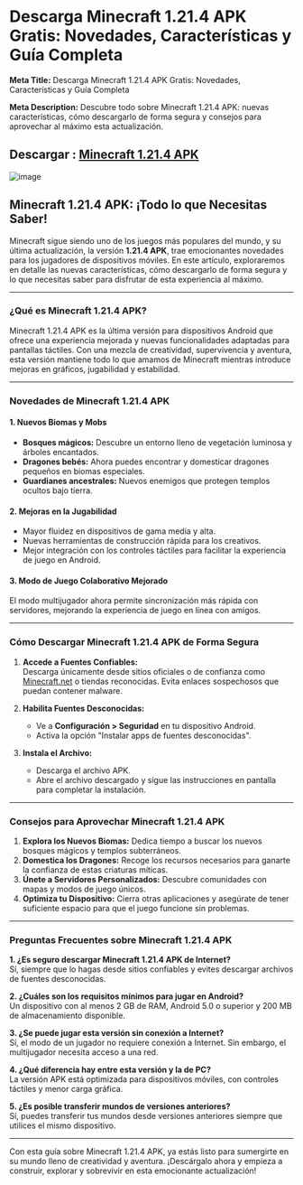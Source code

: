 # Descarga Minecraft 1.21.4 APK Gratis: Novedades, Características y Guía Completa  

**Meta Title:** Descarga Minecraft 1.21.4 APK Gratis: Novedades, Características y Guía Completa  

**Meta Description:** Descubre todo sobre Minecraft 1.21.4 APK: nuevas características, cómo descargarlo de forma segura y consejos para aprovechar al máximo esta actualización.  

## Descargar : [Minecraft 1.21.4 APK](https://tinyurl.com/mr2wezf6)

![image](https://github.com/user-attachments/assets/9f92647d-0412-49ae-9fda-03d7897ac19b)

## Minecraft 1.21.4 APK: ¡Todo lo que Necesitas Saber!  

Minecraft sigue siendo uno de los juegos más populares del mundo, y su última actualización, la versión **1.21.4 APK**, trae emocionantes novedades para los jugadores de dispositivos móviles. En este artículo, exploraremos en detalle las nuevas características, cómo descargarlo de forma segura y lo que necesitas saber para disfrutar de esta experiencia al máximo.  

---

### ¿Qué es Minecraft 1.21.4 APK?  

Minecraft 1.21.4 APK es la última versión para dispositivos Android que ofrece una experiencia mejorada y nuevas funcionalidades adaptadas para pantallas táctiles. Con una mezcla de creatividad, supervivencia y aventura, esta versión mantiene todo lo que amamos de Minecraft mientras introduce mejoras en gráficos, jugabilidad y estabilidad.  

---

### Novedades de Minecraft 1.21.4 APK  

#### 1. **Nuevos Biomas y Mobs**  
- **Bosques mágicos:** Descubre un entorno lleno de vegetación luminosa y árboles encantados.  
- **Dragones bebés:** Ahora puedes encontrar y domesticar dragones pequeños en biomas especiales.  
- **Guardianes ancestrales:** Nuevos enemigos que protegen templos ocultos bajo tierra.  

#### 2. **Mejoras en la Jugabilidad**  
- Mayor fluidez en dispositivos de gama media y alta.  
- Nuevas herramientas de construcción rápida para los creativos.  
- Mejor integración con los controles táctiles para facilitar la experiencia de juego en Android.  

#### 3. **Modo de Juego Colaborativo Mejorado**  
El modo multijugador ahora permite sincronización más rápida con servidores, mejorando la experiencia de juego en línea con amigos.  

---

### Cómo Descargar Minecraft 1.21.4 APK de Forma Segura  

1. **Accede a Fuentes Confiables:**  
   Descarga únicamente desde sitios oficiales o de confianza como [Minecraft.net](https://www.minecraft.net) o tiendas reconocidas. Evita enlaces sospechosos que puedan contener malware.  

2. **Habilita Fuentes Desconocidas:**  
   - Ve a **Configuración > Seguridad** en tu dispositivo Android.  
   - Activa la opción "Instalar apps de fuentes desconocidas".  

3. **Instala el Archivo:**  
   - Descarga el archivo APK.  
   - Abre el archivo descargado y sigue las instrucciones en pantalla para completar la instalación.  

---

### Consejos para Aprovechar Minecraft 1.21.4 APK  

1. **Explora los Nuevos Biomas:** Dedica tiempo a buscar los nuevos bosques mágicos y templos subterráneos.  
2. **Domestica los Dragones:** Recoge los recursos necesarios para ganarte la confianza de estas criaturas míticas.  
3. **Únete a Servidores Personalizados:** Descubre comunidades con mapas y modos de juego únicos.  
4. **Optimiza tu Dispositivo:** Cierra otras aplicaciones y asegúrate de tener suficiente espacio para que el juego funcione sin problemas.  

---

### Preguntas Frecuentes sobre Minecraft 1.21.4 APK  

**1. ¿Es seguro descargar Minecraft 1.21.4 APK de Internet?**  
Sí, siempre que lo hagas desde sitios confiables y evites descargar archivos de fuentes desconocidas.  

**2. ¿Cuáles son los requisitos mínimos para jugar en Android?**  
Un dispositivo con al menos 2 GB de RAM, Android 5.0 o superior y 200 MB de almacenamiento disponible.  

**3. ¿Se puede jugar esta versión sin conexión a Internet?**  
Sí, el modo de un jugador no requiere conexión a Internet. Sin embargo, el multijugador necesita acceso a una red.  

**4. ¿Qué diferencia hay entre esta versión y la de PC?**  
La versión APK está optimizada para dispositivos móviles, con controles táctiles y menor carga gráfica.  

**5. ¿Es posible transferir mundos de versiones anteriores?**  
Sí, puedes transferir tus mundos desde versiones anteriores siempre que utilices el mismo dispositivo.  

---

Con esta guía sobre Minecraft 1.21.4 APK, ya estás listo para sumergirte en su mundo lleno de creatividad y aventura. ¡Descárgalo ahora y empieza a construir, explorar y sobrevivir en esta emocionante actualización!  
